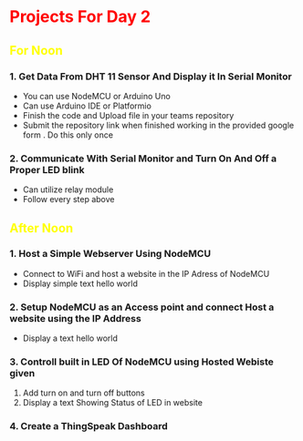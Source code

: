 <h1 style = "color : red">Projects For Day 2</h1>
<h2 style = "color : yellow">For Noon</h2>

### 1. Get Data From DHT 11 Sensor And Display it In Serial Monitor

- You can use NodeMCU or Arduino Uno 
- Can use Arduino IDE or Platformio
- Finish the code and Upload file in your teams repository 
- Submit the repository link when finished working in the provided google form . Do this only once
### 2. Communicate With Serial Monitor and Turn On And Off a Proper LED blink

- Can utilize relay module
- Follow every step above

<h2 style = "color : yellow">After Noon</h2>

### 1. Host a Simple Webserver Using NodeMCU

- Connect to WiFi and host a website in the IP Adress of NodeMCU 
- Display simple text hello world
### 2. Setup NodeMCU as an Access point and connect Host a website using the IP Address

- Display a text hello world
### 3. Controll built in LED Of NodeMCU using Hosted Webiste given 

1. Add turn on and turn off buttons
2. Display a text Showing Status of LED in website

### 4. Create a ThingSpeak Dashboard

